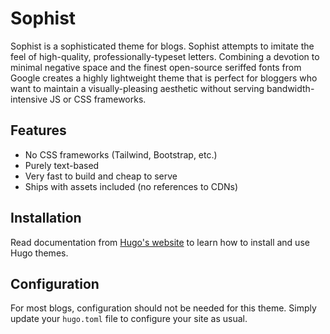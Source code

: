 # Sophist

Sophist is a sophisticated theme for blogs. Sophist attempts to imitate the
feel of high-quality, professionally-typeset letters. Combining a devotion to
minimal negative space and the finest open-source seriffed fonts from Google
creates a highly lightweight theme that is perfect for bloggers who want to
maintain a visually-pleasing aesthetic without serving bandwidth-intensive JS
or CSS frameworks.

## Features

- No CSS frameworks (Tailwind, Bootstrap, etc.)
- Purely text-based
- Very fast to build and cheap to serve
- Ships with assets included (no references to CDNs)

## Installation

Read documentation from [Hugo's
website](https://gohugobrasil.netlify.app/themes/installing-and-using-themes/)
to learn how to install and use Hugo themes.

## Configuration

For most blogs, configuration should not be needed for this theme. Simply
update your `hugo.toml` file to configure your site as usual.
